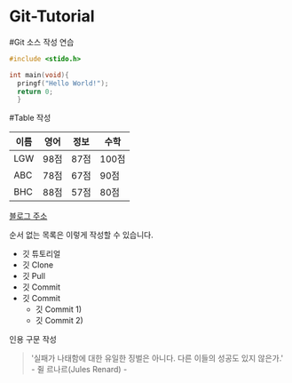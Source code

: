 # Git-Tutorial

#Git 소스 작성 연습


```c
#include <stido.h>

int main(void){
  pringf("Hello World!");
  return 0;
  }
```




#Table 작성  

이름|영어|정보|수학
---|---|---|---|
LGW|98점|87점|100점
ABC|78점|67점|90점
BHC|88점|57점|80점



[블로그 주소]() 

순서 없는 목록은 이렇게 작성할 수 있습니다.

* 깃 튜토리얼
 * 깃 Clone 
 * 깃 Pull
 * 깃 Commit
 * 깃 Commit
   * 깃 Commit 1)
   * 깃 Commit 2)
    

인용 구문 작성 
> '실패가 나태함에 대한 유일한 징벌은 아니다. 다른 이들의 성공도 있지 않은가.'   - 쥘 르나르(Jules Renard) -
